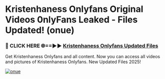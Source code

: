 # Kristenhaness Onlyfans Original Videos 0nlyFans Leaked - Files Updated! (onue)

<h3>🔴 CLICK HERE 🌐==►► <a href="https://tinyurl.com/ehrbuxhb" rel="nofollow">Kristenhaness Onlyfans Updated Files</a></h3>

Get Kristenhaness Onlyfans and all content. Now you can access all videos and pictures of Kristenhaness Onlyfans. New Updated Files 2025!

[![onue](https://i.imgur.com/lVYEuWS.gif)](https://tinyurl.com/ehrbuxhb)
